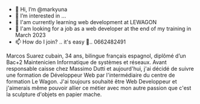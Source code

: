 - 👋 Hi, I’m @markyuna
- 👀 I’m interested in ...
- 🌱 I'am currently learning web development at LEWAGON
- 💞️ I'am looking for a job as a web developer at the end of my training in March 2023
- 📫 How do I join? .. it's easy 👀.. 0662482491


Marcos Suarez cubain, 34 ans, bilingue français espagnol, diplômé d’un Bac+2 Maintenicien Informatique de systèmes et réseaux.
Avant responsable caisse chez Massimo Dutti et aujourd'hui, j'ai décidé de suivre une formation de Développeur Web par l'intermédiaire
du centre de formation Le Wagon. J'ai toujours souhaité être Web Developpeur et j'aimerais même pouvoir allier ce métier avec mon autre
passion que c'est la sculpture d'objets en papier mache.

